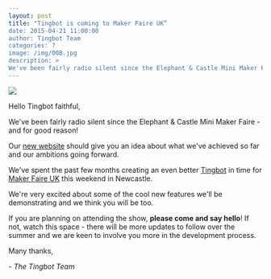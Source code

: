 ```yaml
---
layout: post
title: "Tingbot is coming to Maker Faire UK“
date: 2015-04-21 11:00:00
author: Tingbot Team
categories: ?
image: /img/00B.jpg
description: >
We've been fairly radio silent since the Elephant & Castle Mini Maker Faire - and for good reason!
---
```


![](/img/00B-1.jpg)


Hello Tingbot faithful,

We've been fairly radio silent since the Elephant & Castle Mini Maker Faire - and for good reason!

Our [new website](//tingbot.com/) should give you an idea about what we've achieved so far and our ambitions going forward.

We've spent the past few months creating an even better [Tingbot](//vimeo.com/117383761) in time for [Maker Faire UK](//www.makerfaireuk.com/makers/meet-the-makers/tingbot/) this weekend in Newcastle.

We're very excited about some of the cool new features we'll be demonstrating and we think you will be too.

If you are planning on attending the show, **please come and say hello**! If not, watch this space - there will be more updates to follow over the summer and we are keen to involve you more in the development process.

Many thanks,

*- The Tingbot Team*